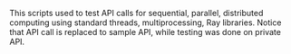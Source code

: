 This scripts used to test API calls for sequential, parallel, distributed computing using standard threads, multiprocessing, Ray libraries. Notice that API call is replaced to sample API, while testing was done on private API.
